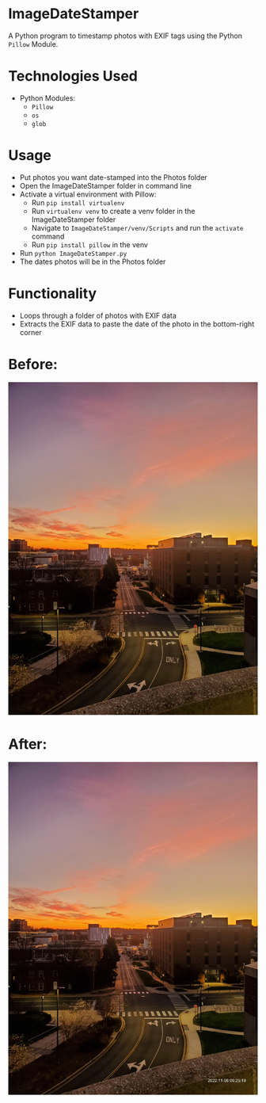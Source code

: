 # ImageDateStamper
A Python program to timestamp photos with EXIF tags using the Python `Pillow` Module.
# Technologies Used 
* Python Modules:
  * `Pillow`
  * `os`
  * `glob`
# Usage
* Put photos you want date-stamped into the Photos folder
* Open the ImageDateStamper folder in command line
* Activate a virtual environment with Pillow:
  * Run `pip install virtualenv`
  * Run `virtualenv venv` to create a venv folder in the ImageDateStamper folder
  * Navigate to `ImageDateStamper/venv/Scripts` and run the `activate` command
  * Run `pip install pillow` in the venv
* Run `python ImageDateStamper.py`
* The dates photos will be in the Photos folder
# Functionality
* Loops through a folder of photos with EXIF data
* Extracts the EXIF data to paste the date of the photo in the bottom-right corner
# Before:
  ![moon1](https://github.com/JustATangMan/ImageDateStamper/blob/main/docs/moon1.jpg)
  
# After:
  ![dated_moon1](https://github.com/JustATangMan/ImageDateStamper/blob/main/docs/dated_moon1.jpg)
  
